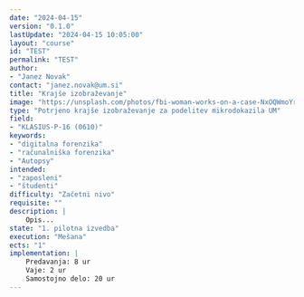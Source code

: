 ```yaml
---
date: "2024-04-15" 
version: "0.1.0"
lastUpdate: "2024-04-15 10:05:00"
layout: "course"
id: "TEST"
permalink: "TEST"
author:
- "Janez Novak"
contact: "janez.novak@um.si"
title: "Krajše izobraževanje"
image: "https://unsplash.com/photos/fbi-woman-works-on-a-case-NxOQWmoYr9k"
type: "Potrjeno krajše izobraževanje za podelitev mikrodokazila UM"
field:
- "KLASIUS-P-16 (0610)"
keywords:
- "digitalna forenzika"
- "računalniška forenzika"
- "Autopsy"
intended:
- "zaposleni"
- "študenti"
difficulty: "Začetni nivo"
requisite: ""
description: |
    Opis...
state: "1. pilotna izvedba"
execution: "Mešana"
ects: "1"
implementation: |
    Predavanja: 8 ur
    Vaje: 2 ur
    Samostojno delo: 20 ur
---
```


